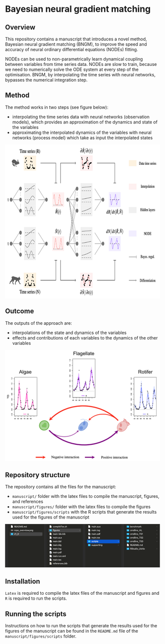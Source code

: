 # Bayesian neural gradient matching


## Overview

This repository contains a manuscript that introduces a novel method, Bayesian neural gradient matching (BNGM), to improve the speed and accuracy of neural ordinary differential equations (NODEs) fitting.

NODEs can be used to non-parametrically learn dynamical coupling between variables from time series data.
NODEs are slow to train, because we need to numerically solve the ODE system at every step of the optimisation.
BNGM, by interpolating the time series with neural networks, bypasses the numerical integration step.


## Method 

The method works in two steps (see figure below): 
* interpolating the time series data with neural networks (observation models), which provides an approximation of the dynamics and state of the variables 
* approximating the interpolated dynamics of the variables with neural networks (process model) which take as input the interpolated states

<p align="center">
<img align="middle" src="https://github.com/WillemBonnaffe/NODEBNGM/blob/main/examples/MEE_2023/.readme_files/fig_graphical_abstract_1.png" alt="overview" width="750" height="500" />
</p>


## Outcome

The outputs of the approach are:
* interpolations of the state and dynamics of the variables
* effects and contributions of each variables to the dynamics of the other variables

![alt text](https://github.com/WillemBonnaffe/NODEBNGM/blob/main/examples/MEE_2023/.readme_files/fig_graphical_abstract_2.png)


## Repository structure

The repository contains all the files for the manuscript: 
* `manuscript/` folder with the latex files to compile the manuscript, figures, and references
* `manuscript/figures/` folder with the latex files to compile the figures
* `manuscript/figures/scripts` with the R scripts that generate the results used for the figures of the manuscript

![alt text](https://github.com/WillemBonnaffe/NODEBNGM/blob/main/examples/MEE_2023/.readme_files/fig_repo_overview.png)


## Installation

`Latex` is required to compile the latex files of the manuscript and figures and `R` is required to run the scripts.


## Running the scripts

Instructions on how to run the scripts that generate the results used for the figures of the manuscript can be found in the `README.md` file of the `manuscript/figures/scripts` folder.

